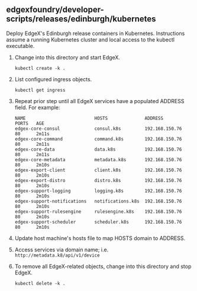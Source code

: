 ## edgexfoundry/developer-scripts/releases/edinburgh/kubernetes

Deploy EdgeX's Edinburgh release containers in Kubernetes. Instructions assume a running Kubernetes cluster and local 
    access to the kubectl executable.

1. Change into this directory and start EdgeX.

    ```kubectl create -k .```
    
1. List configured ingress objects.

    ```kubectl get ingress```
    
1. Repeat prior step until all EdgeX services have a populated ADDRESS field.  For example:

    ```
    NAME                          HOSTS              ADDRESS          PORTS   AGE
    edgex-core-consul             consul.k8s         192.168.150.76   80      2m11s
    edgex-core-command            command.k8s        192.168.150.76   80      2m11s
    edgex-core-data               data.k8s           192.168.150.76   80      2m11s
    edgex-core-metadata           metadata.k8s       192.168.150.76   80      2m10s
    edgex-export-client           client.k8s         192.168.150.76   80      2m10s
    edgex-export-distro           distro.k8s         192.168.150.76   80      2m10s
    edgex-support-logging         logging.k8s        192.168.150.76   80      2m10s
    edgex-support-notifications   notifications.k8s  192.168.150.76   80      2m10s
    edgex-support-rulesengine     rulesengine.k8s    192.168.150.76   80      2m10s
    edgex-support-scheduler       scheduler.k8s      192.168.150.76   80      2m10s
    ```

1. Update host machine's hosts file to map HOSTS domain to ADDRESS.

1. Access services via domain name; i.e. ```http://metadata.k8/api/v1/device```

1. To remove all EdgeX-related objects, change into this directory and stop EdgeX.

    ```kubectl delete -k .``` 